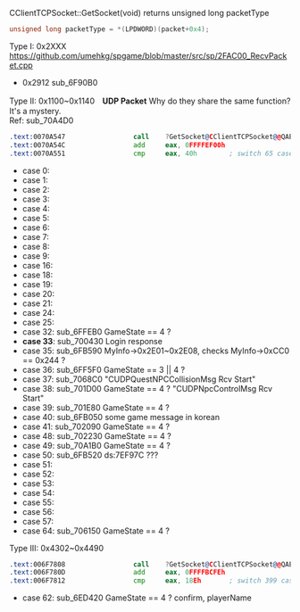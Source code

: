 CClientTCPSocket::GetSocket(void) returns unsigned long packetType
```C++
unsigned long packetType = *(LPDWORD)(packet+0x4);
```
Type I: 0x2XXX
https://github.com/umehkg/spgame/blob/master/src/sp/2FAC00_RecvPacket.cpp
- 0x2912 sub_6F90B0

Type II: 0x1100~0x1140　**UDP Packet** Why do they share the same function? It's a mystery.<br />
Ref: sub_70A4D0<br />
```asm
.text:0070A547                 call    ?GetSocket@CClientTCPSocket@@QAEIXZ ; CClientTCPSocket::GetSocket(void)
.text:0070A54C                 add     eax, 0FFFFEF00h
.text:0070A551                 cmp     eax, 40h        ; switch 65 cases
```
- case 0:
- case 1:
- case 2:
- case 3:
- case 4:
- case 5:
- case 6:
- case 7:
- case 8:
- case 9:
- case 16:
- case 18:
- case 19:
- case 20:
- case 21:
- case 24:
- case 25:
- case 32: sub_6FFEB0 GameState == 4 ? 
- **case 33**: sub_700430 Login response
- case 35: sub_6FB590 MyInfo->0x2E01~0x2E08, checks MyInfo->0xCC0 == 0x244 ?
- case 36: sub_6FF5F0 GameState == 3 || 4 ?
- case 37: sub_7068C0 "CUDPQuestNPCCollisionMsg Rcv Start"
- case 38: sub_701D00 GameState == 4 ? "CUDPNpcControlMsg Rcv Start"
- case 39: sub_701E80 GameState == 4 ?
- case 40: sub_6FB050 some game message in korean
- case 41: sub_702090 GameState == 4 ?
- case 48: sub_702230 GameState == 4 ?
- case 49: sub_70A1B0 GameState == 4 ?
- case 50: sub_6FB520 ds:7EF97C ???
- case 51:
- case 52:
- case 53:
- case 54:
- case 55:
- case 56:
- case 57:
- case 64: sub_706150 GameState == 4 ?

Type III: 0x4302~0x4490
```asm
.text:006F7808                 call    ?GetSocket@CClientTCPSocket@@QAEIXZ ; CClientTCPSocket::GetSocket(void)
.text:006F780D                 add     eax, 0FFFFBCFEh
.text:006F7812                 cmp     eax, 18Eh       ; switch 399 cases
```
- case 62: sub_6ED420 GameState == 4 ? confirm, playerName
